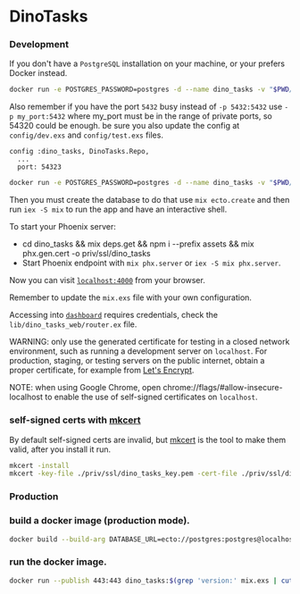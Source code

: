 # DinoTasks

### Development

If you don't have a `PostgreSQL` installation on your machine, or your prefers Docker instead.

```bash
docker run -e POSTGRES_PASSWORD=postgres -d --name dino_tasks -v "$PWD/.database/dino_tasks":/var/lib/postgresql/data -p 5432:5432 postgres:12
```

Also remember if you have the port `5432` busy instead of `-p 5432:5432` use `-p my_port:5432` where my_port must be in the range of private ports, so 54320 could be enough.
be sure you also update the config at `config/dev.exs` and `config/test.exs` files.

```
config :dino_tasks, DinoTasks.Repo,
  ...
  port: 54323
```

```bash
docker run -e POSTGRES_PASSWORD=postgres -d --name dino_tasks -v "$PWD/.database/dino_tasks":/var/lib/postgresql/data -p 54323:5432 postgres:12
```

Then you must create the database to do that use `mix ecto.create` and then run `iex -S mix` to run the app and have an interactive shell.

To start your Phoenix server:

  * cd dino_tasks && mix deps.get && npm i --prefix assets && mix phx.gen.cert -o priv/ssl/dino_tasks
  * Start Phoenix endpoint with `mix phx.server` or `iex -S mix phx.server`.

Now you can visit [`localhost:4000`](https://localhost:4000) from your browser.

Remember to update the `mix.exs` file with your own configuration.

Accessing into [`dashboard`](https://localhost:4000/dashboard) requires credentials, check the `lib/dino_tasks_web/router.ex` file.

WARNING: only use the generated certificate for testing in a closed network
environment, such as running a development server on `localhost`.
For production, staging, or testing servers on the public internet, obtain a
proper certificate, for example from [Let's Encrypt](https://letsencrypt.org).

NOTE: when using Google Chrome, open chrome://flags/#allow-insecure-localhost
to enable the use of self-signed certificates on `localhost`.


### self-signed certs with [mkcert](https://github.com/FiloSottile/mkcert)

By default self-signed certs are invalid, but [mkcert](https://github.com/FiloSottile/mkcert) is the tool to make them valid, after you install it run.

```bash
mkcert -install
mkcert -key-file ./priv/ssl/dino_tasks_key.pem -cert-file ./priv/ssl/dino_tasks.pem dino_tasks "*.dino_tasks" localhost 127.0.0.1 ::1
```

### Production


### build a docker image (production mode).

```bash
docker build --build-arg DATABASE_URL=ecto://postgres:postgres@localhost/dino_tasks --build-arg SECRET_KEY_BASE=$(mix phx.gen.secret) --tag dino_tasks:$(grep 'version:' mix.exs | cut -d '"' -f2) .
```

### run the docker image.

```bash
docker run --publish 443:443 dino_tasks:$(grep 'version:' mix.exs | cut -d '"' -f2)
```